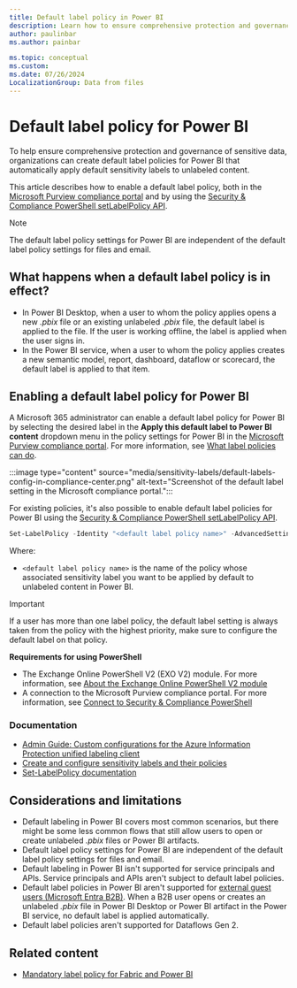```yaml
---
title: Default label policy in Power BI
description: Learn how to ensure comprehensive protection and governance of sensitive data by enabling a default label policy with Power BI.
author: paulinbar
ms.author: painbar

ms.topic: conceptual
ms.custom:
ms.date: 07/26/2024
LocalizationGroup: Data from files
---
```


# Default label policy for Power BI

To help ensure comprehensive protection and governance of sensitive data, organizations can create default label policies for Power BI that automatically apply default sensitivity labels to unlabeled content.

This article describes how to enable a default label policy, both in the [Microsoft Purview compliance portal](https://compliance.microsoft.com/informationprotection) and by using the [Security & Compliance PowerShell setLabelPolicy API](/powershell/module/exchange/set-labelpolicy).

>[!NOTE]
> The default label policy settings for Power BI are independent of the default label policy settings for files and email.

## What happens when a default label policy is in effect?

* In Power BI Desktop, when a user to whom the policy applies opens a new *.pbix* file or an existing unlabeled *.pbix* file, the default label is applied to the file. If the user is working offline, the label is applied when the user signs in.
* In the Power BI service, when a user to whom the policy applies creates a new semantic model, report, dashboard, dataflow or scorecard, the default label is applied to that item.

## Enabling a default label policy for Power BI

A Microsoft 365 administrator can enable a default label policy for Power BI by selecting the desired label in the **Apply this default label to Power BI content** dropdown menu in the policy settings for Power BI in the [Microsoft Purview compliance portal](https://compliance.microsoft.com/informationprotection). For more information, see [What label policies can do](/microsoft-365/compliance/sensitivity-labels#what-label-policies-can-do).

:::image type="content" source="media/sensitivity-labels/default-labels-config-in-compliance-center.png" alt-text="Screenshot of the default label setting in the Microsoft compliance portal.":::

For existing policies, it's also possible to enable default label policies for Power BI using the [Security & Compliance PowerShell setLabelPolicy API](/powershell/module/exchange/set-labelpolicy).

```powershell
Set-LabelPolicy -Identity "<default label policy name>" -AdvancedSettings @{powerbidefaultlabelid="<LabelId>"}
```

Where:

* `<default label policy name>` is the name of the policy whose associated sensitivity label you want to be applied by default to unlabeled content in Power BI.

>[!IMPORTANT]
>If a user has more than one label policy, the default label setting is always taken from the policy with the highest priority, make sure to configure the default label on that policy.

**Requirements for using PowerShell**

* The Exchange Online PowerShell V2 (EXO V2) module. For more information, see [About the Exchange Online PowerShell V2 module](/powershell/exchange/exchange-online-powershell-v2#install-and-maintain-the-exo-v2-module)
* A connection to the Microsoft Purview compliance portal. For more information, see [Connect to Security & Compliance PowerShell](/powershell/exchange/connect-to-scc-powershell)

### Documentation

* [Admin Guide: Custom configurations for the Azure Information Protection unified labeling client](/azure/information-protection/rms-client/clientv2-admin-guide-customizations#available-advanced-settings-for-labels)
* [Create and configure sensitivity labels and their policies](/microsoft-365/compliance/create-sensitivity-labels#use-powershell-for-sensitivity-labels-and-their-policies)
* [Set-LabelPolicy documentation](/powershell/module/exchange/set-labelpolicy)

## Considerations and limitations

* Default labeling in Power BI covers most common scenarios, but there might be some less common flows that still allow users to open or create unlabeled *.pbix* files or Power BI artifacts.
* Default label policy settings for Power BI are independent of the default label policy settings for files and email.
* Default labeling in Power BI isn't supported for service principals and APIs. Service principals and APIs aren't subject to default label policies.
* Default label policies in Power BI aren't supported for [external guest users (Microsoft Entra B2B)](/power-bi/enterprise/service-admin-azure-ad-b2b). When a B2B user opens or creates an unlabeled *.pbix* file in Power BI Desktop or Power BI artifact in the Power BI service, no default label is applied automatically.
* Default label policies aren't supported for Dataflows Gen 2.

## Related content

* [Mandatory label policy for Fabric and Power BI](mandatory-label-policy.md)
